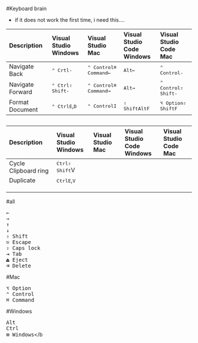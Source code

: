 

#Keyboard brain

* if it does not work the first time, i need this....

| Description | Visual Studio<br>Windows  | Visual Studio<br>Mac | Visual Studio<br>Code Windows | Visual Studio<br>Code Mac |
|:-|:-|:-|:-|:-| 
| Navigate Back | <kbd>⌃ Crtl</kbd><kbd>-</kbd> | <kbd>⌃ Control</kbd><kbd>⌘ Command</kbd><kbd>←</kbd> | <kbd>Alt</kbd><kbd>←</kbd> | <kbd>⌃ Control</kbd><kbd>-</kbd>|
| Navigate Forward | <kbd>⌃ Ctrl</kbd><kbd>⇧ Shift</kbd><kbd>-</kbd> | <kbd>⌃ Control</kbd><kbd>⌘ Command</kbd><kbd>→</kbd>| <kbd>Alt</kbd><kbd>→</kbd> | <kbd>⌃ Control</kbd><kbd>⇧ Shift</kbd><kbd>-</kbd>|
| Format Document | <kbd>⌃ Ctrl</kbd><kbd>E</kbd>,<kbd>D</kbd> | <kbd>⌃ Control</kbd><kbd>I</kbd> | <kbd>⇧ Shift</kbd><kbd>Alt</kbd><kbd>F</kbd> | <kbd>⌥ Option</kbd><kbd>⇧ Shift</kbd><kbd>F</kbd> |

## 
| Description | Visual Studio<br>Windows  | Visual Studio<br>Mac | Visual Studio<br>Code Windows | Visual Studio<br>Code Mac |
|:-|:-|:-|:-|:-| 
| Cycle Clipboard ring | <kbd>Ctrl</kbd><kbd>⇧ Shift</kbd>V| | | |
| Duplicate | <kbd>Ctrl</kbd><kbd>E</kbd>,<kbd>V</kbd>| | | |
| | | | | |
| | | | | |
| | | | | |

#all

<kbd>←</kbd></br>
<kbd>→</kbd></br>
<kbd>↑</kbd></br> 
<kbd>↓</kbd></br> 
<kbd>⇧ Shift</kbd></br>
<kbd>⎋ Escape</kbd></br>
<kbd>⇪ Caps lock</kbd></br>
<kbd>⇥ Tab</kbd></br>
<kbd>⏏︎ Eject</kbd></br>
<kbd>⌫ Delete</kbd></br>

#Mac

<kbd>⌥ Option</kbd></br>
<kbd>⌃ Control</kbd></br>
<kbd>⌘ Command</kbd></br>

#Windows

<kbd>Alt</kbd></br>
<kbd>Ctrl</kbd></br>
<kbd>⊞ Windows</kbd></b
  

